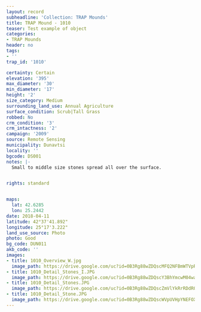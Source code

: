 ```yaml
---
layout: record
subheadline: 'Collection: TRAP Mounds'
title: TRAP Mound - 1010
teaser: Test example of object
categories:
- TRAP Mounds
header: no
tags:
- ''
trap_id: '1010'

certainty: Certain
elevation: '395'
max_diameter: '30'
min_diameter: '17'
height: '2'
size_category: Medium
surrounding_land_use: Annual Agriculture
surface_condition: Scrub|Tall Grass
robbed: No
crm_condition: '3'
crm_intactness: '2'
campaign: '2009'
source: Remote Sensing
municipality: Dunavtsi
locality: ''
bgcode: DS001
notes: |-
  Small to middle size stones spread all over the surface.


rights: standard


maps:
  lat: 42.6285
  lon: 25.2442
date: 2018-04-11
latitude: 42°37'41.892"
longitude: 25°17'3.222"
land_use_source: Photo
photo: Good
bg_code: DUN011
akb_code: ''
images:
- title: 1010_Overview_W.jpg
  image_path: https://drive.google.com/uc?id=0B3Rg88wZDQscMFQ2NFBmWTVpRzQ
- title: 1010_Detail_Stones_I.JPG
  image_path: https://drive.google.com/uc?id=0B3Rg88wZDQscY3BhYmcwM04wa1E
- title: 1010_Detail_Stones.JPG
  image_path: https://drive.google.com/uc?id=0B3Rg88wZDQscZmVlYkRrRDdROVk
- title: 1010_Detail_Stone.JPG
  image_path: https://drive.google.com/uc?id=0B3Rg88wZDQscWVpUVHpYNEFOX00
---
```

